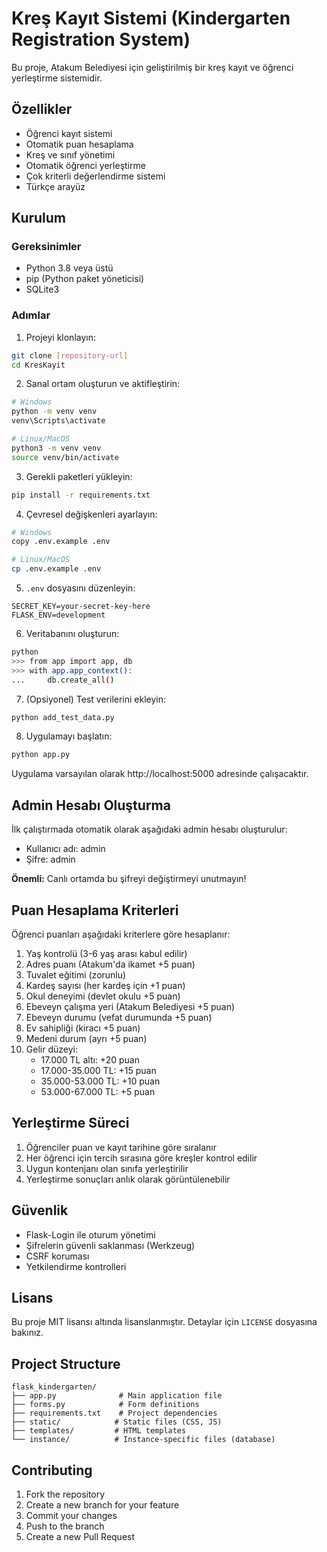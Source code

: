 # Kreş Kayıt Sistemi (Kindergarten Registration System)

Bu proje, Atakum Belediyesi için geliştirilmiş bir kreş kayıt ve öğrenci yerleştirme sistemidir.

## Özellikler

- Öğrenci kayıt sistemi
- Otomatik puan hesaplama
- Kreş ve sınıf yönetimi
- Otomatik öğrenci yerleştirme
- Çok kriterli değerlendirme sistemi
- Türkçe arayüz

## Kurulum

### Gereksinimler

- Python 3.8 veya üstü
- pip (Python paket yöneticisi)
- SQLite3

### Adımlar

1. Projeyi klonlayın:
```bash
git clone [repository-url]
cd KresKayit
```

2. Sanal ortam oluşturun ve aktifleştirin:
```bash
# Windows
python -m venv venv
venv\Scripts\activate

# Linux/MacOS
python3 -m venv venv
source venv/bin/activate
```

3. Gerekli paketleri yükleyin:
```bash
pip install -r requirements.txt
```

4. Çevresel değişkenleri ayarlayın:
```bash
# Windows
copy .env.example .env

# Linux/MacOS
cp .env.example .env
```

5. `.env` dosyasını düzenleyin:
```
SECRET_KEY=your-secret-key-here
FLASK_ENV=development
```

6. Veritabanını oluşturun:
```bash
python
>>> from app import app, db
>>> with app.app_context():
...     db.create_all()
```

7. (Opsiyonel) Test verilerini ekleyin:
```bash
python add_test_data.py
```

8. Uygulamayı başlatın:
```bash
python app.py
```

Uygulama varsayılan olarak http://localhost:5000 adresinde çalışacaktır.

## Admin Hesabı Oluşturma

İlk çalıştırmada otomatik olarak aşağıdaki admin hesabı oluşturulur:
- Kullanıcı adı: admin
- Şifre: admin

**Önemli:** Canlı ortamda bu şifreyi değiştirmeyi unutmayın!

## Puan Hesaplama Kriterleri

Öğrenci puanları aşağıdaki kriterlere göre hesaplanır:

1. Yaş kontrolü (3-6 yaş arası kabul edilir)
2. Adres puanı (Atakum'da ikamet +5 puan)
3. Tuvalet eğitimi (zorunlu)
4. Kardeş sayısı (her kardeş için +1 puan)
5. Okul deneyimi (devlet okulu +5 puan)
6. Ebeveyn çalışma yeri (Atakum Belediyesi +5 puan)
7. Ebeveyn durumu (vefat durumunda +5 puan)
8. Ev sahipliği (kiracı +5 puan)
9. Medeni durum (ayrı +5 puan)
10. Gelir düzeyi:
    - 17.000 TL altı: +20 puan
    - 17.000-35.000 TL: +15 puan
    - 35.000-53.000 TL: +10 puan
    - 53.000-67.000 TL: +5 puan

## Yerleştirme Süreci

1. Öğrenciler puan ve kayıt tarihine göre sıralanır
2. Her öğrenci için tercih sırasına göre kreşler kontrol edilir
3. Uygun kontenjanı olan sınıfa yerleştirilir
4. Yerleştirme sonuçları anlık olarak görüntülenebilir

## Güvenlik

- Flask-Login ile oturum yönetimi
- Şifrelerin güvenli saklanması (Werkzeug)
- CSRF koruması
- Yetkilendirme kontrolleri

## Lisans

Bu proje MIT lisansı altında lisanslanmıştır. Detaylar için `LICENSE` dosyasına bakınız.

## Project Structure

```
flask_kindergarten/
├── app.py              # Main application file
├── forms.py            # Form definitions
├── requirements.txt    # Project dependencies
├── static/            # Static files (CSS, JS)
├── templates/         # HTML templates
└── instance/          # Instance-specific files (database)
```

## Contributing

1. Fork the repository
2. Create a new branch for your feature
3. Commit your changes
4. Push to the branch
5. Create a new Pull Request 